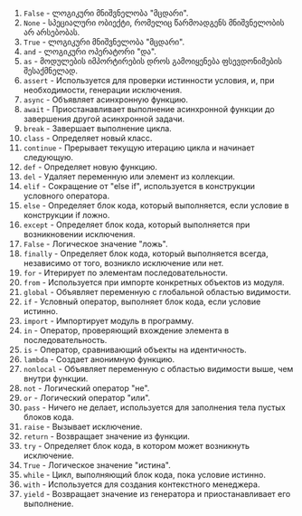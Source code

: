1. `False` - ლოგიკური მნიშვნელობა "მცდარი".
2. `None` - სპეციალური ობიექტი, რომელიც წარმოადგენს მნიშვნელობის არ არსებობას.
3. `True` - ლოგიკური მნიშვნელობა "მცდარი".
4. `and` - ლოგიკური ოპერატორი "და".
5. `as` - მოდულების იმპორტირების დროს გამოიყენება ფსევდონიმების შესაქმნელად.
6. `assert` - Используется для проверки истинности условия, и, при необходимости, генерации исключения.
7. `async` - Объявляет асинхронную функцию.
8. `await` - Приостанавливает выполнение асинхронной функции до завершения другой асинхронной задачи.
9. `break` - Завершает выполнение цикла.
10. `class` - Определяет новый класс.
11. `continue` - Прерывает текущую итерацию цикла и начинает следующую.
12. `def` - Определяет новую функцию.
13. `del` - Удаляет переменную или элемент из коллекции.
14. `elif` - Сокращение от "else if", используется в конструкции условного оператора.
15. `else` - Определяет блок кода, который выполняется, если условие в конструкции if ложно.
16. `except` - Определяет блок кода, который выполняется при возникновении исключения.
17. `False` - Логическое значение "ложь".
18. `finally` - Определяет блок кода, который выполняется всегда, независимо от того, возникло исключение или нет.
19. `for` - Итерирует по элементам последовательности.
20. `from` - Используется при импорте конкретных объектов из модуля.
21. `global` - Объявляет переменную с глобальной областью видимости.
22. `if` - Условный оператор, выполняет блок кода, если условие истинно.
23. `import` - Импортирует модуль в программу.
24. `in` - Оператор, проверяющий вхождение элемента в последовательность.
25. `is` - Оператор, сравнивающий объекты на идентичность.
26. `lambda` - Создает анонимную функцию.
27. `nonlocal` - Объявляет переменную с областью видимости выше, чем внутри функции.
28. `not` - Логический оператор "не".
29. `or` - Логический оператор "или".
30. `pass` - Ничего не делает, используется для заполнения тела пустых блоков кода.
31. `raise` - Вызывает исключение.
32. `return` - Возвращает значение из функции.
33. `try` - Определяет блок кода, в котором может возникнуть исключение.
34. `True` - Логическое значение "истина".
35. `while` - Цикл, выполняющий блок кода, пока условие истинно.
36. `with` - Используется для создания контекстного менеджера.
37. `yield` - Возвращает значение из генератора и приостанавливает его выполнение.
